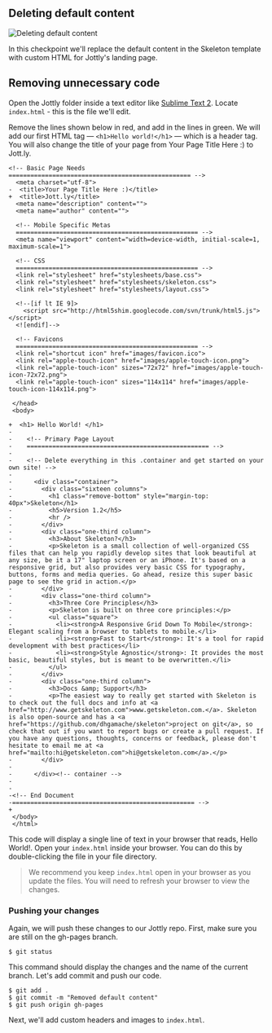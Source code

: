 ## Deleting default content

![Deleting default content](http://cl.ly/WEn9/02-deleting.png)

In this checkpoint we'll replace the default content in the Skeleton template with custom HTML for Jottly's landing page.

## Removing unnecessary code

Open the Jottly folder inside a text editor like [Sublime Text 2](http://www.sublimetext.com/2). Locate `index.html` - this is the file we'll edit.

Remove the lines shown below in red, and add in the lines in green. We will add our first HTML tag — `<h1>Hello world!</h1>` — which is a header tag. You will also change the title of your page from Your Page Title Here :) to Jott.ly.

```html(index.html)
<!-- Basic Page Needs
================================================== -->
  <meta charset="utf-8">
-  <title>Your Page Title Here :)</title>
+  <title>Jott.ly</title>
  <meta name="description" content="">
  <meta name="author" content="">

  <!-- Mobile Specific Metas
  ================================================== -->
  <meta name="viewport" content="width=device-width, initial-scale=1, maximum-scale=1">

  <!-- CSS
  ================================================== -->
  <link rel="stylesheet" href="stylesheets/base.css">
  <link rel="stylesheet" href="stylesheets/skeleton.css">
  <link rel="stylesheet" href="stylesheets/layout.css">

  <!--[if lt IE 9]>
    <script src="http://html5shim.googlecode.com/svn/trunk/html5.js"></script>
  <![endif]-->

  <!-- Favicons
  ================================================== -->
  <link rel="shortcut icon" href="images/favicon.ico">
  <link rel="apple-touch-icon" href="images/apple-touch-icon.png">
  <link rel="apple-touch-icon" sizes="72x72" href="images/apple-touch-icon-72x72.png">
  <link rel="apple-touch-icon" sizes="114x114" href="images/apple-touch-icon-114x114.png">
          
 </head>
 <body>

+  <h1> Hello World! </h1>
-
-    <!-- Primary Page Layout
-    ================================================== -->
-
-    <!-- Delete everything in this .container and get started on your own site! -->
-
-      <div class="container">
-        <div class="sixteen columns">
-          <h1 class="remove-bottom" style="margin-top: 40px">Skeleton</h1>
-          <h5>Version 1.2</h5>
-          <hr />
-        </div>
-        <div class="one-third column">
-          <h3>About Skeleton?</h3>
-          <p>Skeleton is a small collection of well-organized CSS files that can help you rapidly develop sites that look beautiful at any size, be it a 17" laptop screen or an iPhone. It's based on a responsive grid, but also provides very basic CSS for typography, buttons, forms and media queries. Go ahead, resize this super basic page to see the grid in action.</p>
-        </div>
-        <div class="one-third column">
-          <h3>Three Core Principles</h3>
-          <p>Skeleton is built on three core principles:</p>
-          <ul class="square">
-            <li><strong>A Responsive Grid Down To Mobile</strong>: Elegant scaling from a browser to tablets to mobile.</li>
-            <li><strong>Fast to Start</strong>: It's a tool for rapid development with best practices</li>
-            <li><strong>Style Agnostic</strong>: It provides the most basic, beautiful styles, but is meant to be overwritten.</li>
-          </ul>
-        </div>
-        <div class="one-third column">
-          <h3>Docs &amp; Support</h3>
-          <p>The easiest way to really get started with Skeleton is to check out the full docs and info at <a href="http://www.getskeleton.com">www.getskeleton.com.</a>. Skeleton is also open-source and has a <a href="https://github.com/dhgamache/skeleton">project on git</a>, so check that out if you want to report bugs or create a pull request. If you have any questions, thoughts, concerns or feedback, please don't hesitate to email me at <a href="mailto:hi@getskeleton.com">hi@getskeleton.com</a>.</p>
-        </div>
-
-      </div><!-- container -->
-
-
-<!-- End Document
-================================================== -->
+
 </body>
 </html>
 ```

This code will display a single line of text in your browser that reads, Hello World!. Open your `index.html` inside your browser. You can do this by double-clicking the file in your file directory.

> We recommend you keep `index.html` open in your browser as you update the files. You will need to refresh your browser to view the changes.

### Pushing your changes

Again, we will push these changes to our Jottly repo. First, make sure you are still on the gh-pages branch.

```bash(Terminal)
$ git status
```

This command should display the changes and the name of the current branch. Let's add commit and push our code.

```bash(Terminal)
$ git add .
$ git commit -m "Removed default content"
$ git push origin gh-pages
```

Next, we'll add custom headers and images to `index.html`.
